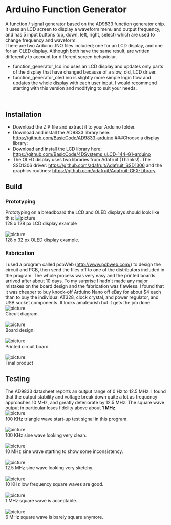 # Arduino Function Generator

A function / signal generator based on the AD9833 function generator chip. It uses an LCD screen to display a waveform menu and output frequency, and has 5 input buttons (up, down, left, right, select) which are 
used to change frequency and waveform.<br>
There are two Arduino .INO files included; one for an LCD display, and one for an OLED display. Although both have the same result, are written differently to account for different screen behavioiur.<br>
* function_generator_lcd.ino uses an LCD display and updates only parts of the display that have changed because of a slow, old, LCD driver.
* function_generator_oled.ino is slightly more simple logic flow and updates the whole display with each user input. I would recommend starting with this version and modifying to suit your needs.
<br>

## Installation
* Download the ZIP file and extract it to your Arduino folder.
* Download and install the AD9833 library here: https://github.com/BasicCode/AD9833-arduino
###Choose a display library:
* Download and install the LCD library here: https://github.com/BasicCode/4DSystems_uLCD-144-G1-arduino
* The OLED display uses two libraries from Adafruit (Thanks!). The SSD1306 driver: https://github.com/adafruit/Adafruit_SSD1306 and the graphics routines: https://github.com/adafruit/Adafruit-GFX-Library

## Build
### Prototyping
Prototyping on a breadboard the LCD and OLED displays should look like this:
![picture](images/LCD_display.jpg)<br>
128 x 128 px LCD display example<br><br>
![picture](images/OLED_display.jpg)<br>
128 x 32 px OLED display example.<br>
### Fabrication
I used a program called pcbWeb (http://www.pcbweb.com/) to design the circuit and PCB, then send the files off to one of the distributors included in the program. The whole process was very easy and the 
printed boards arrived after about 10 days. To my surprise I hadn't made any major mistakes on the board design and the fabrication was flawless. I found that it was cheaper to buy knock-off Arduino Nano
off eBay for about $4 each than to buy the individual AT328, clock crystal, and power regulator, and USB socket components. It looks amateurish but it gets the job done.<br>
![picture](images/circuit_diagram.PNG)<br>
Circuit diagram.<br><br>
![picture](images/board_layout.PNG)<br>
Board design.<br><br>
![picture](images/actual_pcb.jpg)<br>
Printed circuit board.<br><br>
![picture](images/final_working.jpg)<br>
Final product<br>

## Testing
The AD9833 datasheet reports an output range of 0 Hz to 12.5 MHz. I found that the output stability and voltage break down quite a lot as frequency approaches 10 MHz, and greatly deteriorate by 12.5 MHz.
The square wave output in particular loses fidelity above about **1 MHz**.<br>
![picture](images/100khz-triangle-wave.png)<br>
100 KHz triangle wave start-up test signal in this program.<br><br>
![picture](images/100khz-sine-wave.png)<br>
100 KHz sine wave looking very clean.<br><br>
![picture](images/10mhz-sine-wave.png)<br>
10 MHz sine wave starting to show some inconsistency.<br><br>
![picture](images/12mhz-sine-wave.png)<br>
12.5 MHz sine wave looking very sketchy.<br><br>
![picture](images/10khz-square-wave-slew.png)<br>
10 KHz low frequency square waves are good.<br><br>
![picture](images/1mhz-square-wave.png)<br>
1 MHz square wave is acceptable.<br><br>
![picture](images/6mhz-square-wave.png)<br>
6 MHz square wave is barely square anymore.<br>
